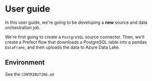 # User guide

In this user guide, we're going to be developing a **new** source and data orchestration job.

We're first going to create a `PostgreSQL` source connector. Then, we'll create a Prefect flow that downloads a PostgreSQL table into a pandas `DataFrame`, and then uploads the data to Azure Data Lake.

## Environment

See the `CONTRIBUTING.md`

